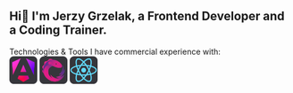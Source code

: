 ## Hi👋 I'm Jerzy Grzelak, a Frontend Developer and a Coding Trainer.

Technologies & Tools I have commercial experience with:
<br>
<img src="icons/skill-angular.svg" width="50px" height="50px" />
<img src="icons/rxjs.svg" width="50px" height="50px" />
<img src="icons/skill-react.svg" width="50px" height="50px" />
<!--
**jerzygrzelak/jerzygrzelak** is a ✨ _special_ ✨ repository because its `README.md` (this file) appears on your GitHub profile.

Here are some ideas to get you started:

- 🔭 I’m currently working on ...
- 🌱 I’m currently learning ...
- 👯 I’m looking to collaborate on ...
- 🤔 I’m looking for help with ...
- 💬 Ask me about ...
- 📫 How to reach me: ...
- 😄 Pronouns: ...
- ⚡ Fun fact: ...
-->

